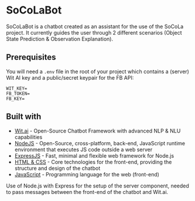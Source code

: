 # SoCoLaBot
SoCoLaBot is a chatbot created as an assistant for the use of the SoCoLa project. It currently guides the user through 2 different scenarios (Object State Prediction & Observation Explanation).

## Prerequisites
You will need a `.env` file in the root of your project which contains a (server) Wit AI key and a public/secret keypair for the FB API:
```
WIT_KEY=
FB_TOKEN=
FB_KEY=
```

## Built with

* [Wit.ai](https://wit.ai/) - Open-Source Chatbot Framework with advanced NLP & NLU capabilities
* [NodeJS](https://nodejs.org/en/) - Open-Source, cross-platform, back-end, JavaScript runtime environment that executes JS code outside a web server
* [ExpressJS](https://expressjs.com/) - Fast, minimal and flexible web framework for Node.js
* [HTML & CSS](https://www.w3.org/standards/webdesign/htmlcss.html) - Core technologies for the front-end, providing the structure and design of the chatbot
* [JavaScript](https://www.w3schools.com/js/default.asp) - Programming language for the web (front-end)

Use of Node.js with Express for the setup of the server component, needed to pass messages between the front-end of the chatbot and Wit.ai.